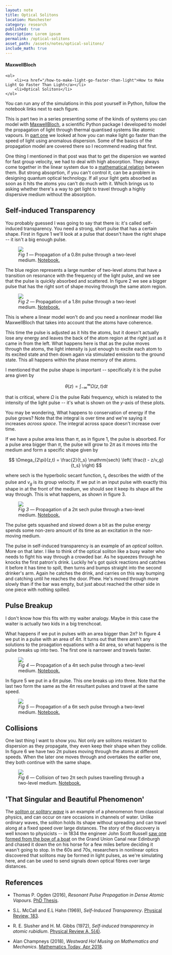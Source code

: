 ```yaml
---
layout: note
title: Optical Solitons
location: Manchester
category: research
published: true
description: Lorem ipsum
permalink: /optical-solitons
asset_path: /assets/notes/optical-solitons/
include_math: true
---
```


<aside class="sidebox">
    <h4>MaxwellBloch</h4>

    <ol>
        <li><a href="/how-to-make-light-go-faster-than-light">How to Make Light Go Faster Than Light</a></li>
        <li>Optical Solitons</li>
    </ol>
</aside>

<aside>You can run any of the simulations in this post yourself in Python, 
follow the notebook links next to each figure.</aside>

This is part two in a series presenting some of the kinds of systems you can
model with [MaxwellBloch][mb], a scientific Python package I developed to model
the propagation of light through thermal quantised systems like atomic vapours.
In [part one][p1] we looked at how you can make light go faster than the speed
of light using anomalous dispersion. Some of the basics of the propagation model
are covered there so I recommend reading that first.

One thing I mentioned in that post was that to get the dispersion we wanted for
fast group velocity, we had to deal with high absorption. They always come
together in the linear system due to a [mathematical relation][kk] between them.
But strong absoprtion, if you can't control it, can be a problem in designing
quantum optical technology. If all your light gets absorbed as soon as it hits
the atoms you can't do much with it. Which brings us to asking whether there's a
way to get light to travel through a highly dispersive medium without the
absorption.

## Self-induced Transparency

You probably guessed I was going to say that there is: it's called self-induced
transparency. You need a strong, short pulse that has a certain shape. First in
figure 1 we'll look at a pulse that doesn't have the right shape -- it isn't a
big enough pulse.

<figure>
<img class="full-framed" 
    src="{{ page.asset_path }}mb-solve-two-gaussian-0.8pi.mp4.gif" />
<figcaption>
<em>Fig 1 &mdash;</em> Propagation of a 0.8π pulse through a two-level medium.
<a
href="https://github.com/tpogden/notebooks-maxwellbloch/blob/master/examples/mb-solve-two-gaussian-0.8pi.ipynb">Notebook.</a>
</figcaption>
</figure>

The blue region represents a large number of two-level atoms that have a
transition on resonance with the frequency of the light pulse, and we see that
the pulse is quickly absorbed and scattered. In figure 2 we see a bigger pulse 
that has the right sort of shape moving through the same atom region.

<figure>
<img class="full-framed" 
    src="{{ page.asset_path }}mb-solve-two-gaussian-1.8pi.mp4.gif" />
<figcaption>
<em>Fig 2 &mdash;</em> Propagation of a 1.8π pulse through a two-level medium.
<a
href="https://github.com/tpogden/notebooks-maxwellbloch/blob/master/examples/mb-solve-two-gaussian-1.8pi.ipynb">Notebook.</a>
</figcaption>
</figure>

<aside>This is where a linear model won't do and you need a nonlinear model 
like MaxwellBloch that takes into account that the atoms have coherence.</aside>

This time the pulse is adjusted as it hits the atoms, but it doesn't actually
lose any energy and leaves the back of the atom region at the right just as it
came in from the left. What happens here is that as the pulse moves through the
atoms, the light intensity is just enough to excite each atom to its excited
state and then down again via stimulated emission to the ground state. This all
happens within the phase memory of the atoms.

I mentioned that the pulse shape is important -- specifically it is the pulse
area given by

$$
\theta(z)  = \int^\infty_{-\infty} \Omega(z, t) \mathrm{d} t
$$

that is critical, where $\Omega$ is the pulse Rabi frequency, which is related
to the intensity of the light pulse -- it's what is shown on the $y$-axis of
these plots.

<aside>You may be wondering, What happens to conservation of energy if the pulse 
grows? Note that the integral is over time and we're saying it increases 
<em>across space</em>. The integral across space doesn't increase over 
time.</aside>

If we have a pulse area less than $π$, as in figure 1, the pulse is absorbed. 
For a pulse area bigger than $π$, the pulse will grow to $2π$ as it moves 
into the medium and form a specific shape given by

$$
\Omega_{2\pi}(z,t) = \frac{2}{t_s} \mathrm{sech} \left( \frac{t - z/v_g}{t_s} \right)
$$

where $\mathrm{sech}$ is the hyperbolic secant function, $t_s$ describes the
width of the pulse and $v_g$ is its group velocity. If we put in an input pulse
with exactly this shape in at the front of the medium, we should see it keep its
shape all the way through. This is what happens, as shown in figure 3.

<figure>
<img class="full-framed" 
    src="{{ page.asset_path }}mb-solve-two-sech-2pi.mp4.gif" />
<figcaption>
<em>Fig 3 &mdash;</em> Propagation of a 2π sech pulse through a two-level medium.
<a
href="https://github.com/tpogden/notebooks-maxwellbloch/blob/master/examples/mb-solve-two-sech-2pi.ipynb">Notebook.</a>
</figcaption>
</figure>

The pulse gets squashed and slowed down a bit as the pulse energy spends some
non-zero amount of its time as an excitation in the non-moving medium.

The pulse in self-induced transparency is an example of an _optical soliton_.
More on that later. I like to think of the optical soliton like a busy waiter
who needs to fight his way through a crowded bar. As he squeezes through he
knocks the first patron's drink. Luckily he's got quick reactions and catches it
before it has time to spill, then turns and bumps straight into the second
drinker's arm. Again he catches the drink, and carries on this way bumping and
catching until he reaches the door. Phew. He's moved through more slowly than if
the bar was empty, but just about reached the other side in one piece with
nothing spilled.

## Pulse Breakup

<aside>
I don't know how this fits with my waiter analogy. Maybe in this case the waiter
is actually two kids in a big trenchcoat.
</aside>

What happens if we put in pulses with an area bigger than $2\pi$? In figure 4 we
put in a pulse with an area of $4\pi$. It turns out that there aren't any
solutions to the proagation equations with a $4\pi$ area, so what happens is the
pulse breaks up into two. The first one is narrower and travels faster.

<figure>
<img class="full-framed" 
    src="{{ page.asset_path }}mb-solve-two-sech-4pi.mp4.gif" />
<figcaption>
<em>Fig 4 &mdash;</em> Propagation of a 4π sech pulse through a two-level medium.
<a
href="https://github.com/tpogden/notebooks-maxwellbloch/blob/master/examples/mb-solve-two-sech-4pi.ipynb">Notebook.</a>
</figcaption>
</figure>

In figure 5 we put in a $6π$ pulse. This one breaks up into three. Note that the
last two form the same as the $4π$ resultant pulses and travel at the same
speed.

<figure>
<img class="full-framed" 
    src="{{ page.asset_path }}mb-solve-two-sech-6pi.mp4.gif" />
<figcaption>
<em>Fig 5 &mdash;</em> Propagation of a 6π sech pulse through a two-level medium.
<a
href="https://github.com/tpogden/notebooks-maxwellbloch/blob/master/examples/mb-solve-two-sech-6pi.ipynb">Notebook.</a>
</figcaption>
</figure>

## Collisions

One last thing I want to show you. Not only are solitons resistant to dispersion
as they propagate, they even keep their shape when they collide. In figure 6 
we have two 2π pulses moving through the atoms at different speeds. When the
later one moves through and overtakes the earlier one, they both continue with
the same shape.

<figure>
<img class="full-framed" 
    src="{{ page.asset_path }}mb-solve-two-sech-2pi-collision.mp4.gif" />
<figcaption>
<em>Fig 6 &mdash;</em> Collision of two 2π sech pulses travelling through a 
two-level medium.
<a
href="https://github.com/tpogden/notebooks-maxwellbloch/blob/master/examples/mb-solve-two-sech-2pi-collision.ipynb">Notebook.</a>
</figcaption>
</figure>

## 'That Singular and Beautiful Phenomenon'

The [_soliton_ or _solitary wave_][sol] is an example of a phenomenon from
classical physics, and can occur on rare occasions in channels of water. Unlike
ordinary waves, the soliton holds its shape without spreading and can travel
along at a fixed speed over large distances. The story of the discovery is well
known to physicists -- in 1834 the engineer John Scott Russell [saw one formed
from the bow of a boat][jsr] on the Grand Union Canal near Edinburgh and chased
it down the on his horse for a few miles before deciding it wasn't going to
stop. In the 60s and 70s, researchers in nonlinear optics discovered that
solitons may be formed in light pulses, as we're simulating here, and can be
used to send signals down optical fibres over large distances.

## References

- Thomas P. Ogden (2016), _Resonant Pulse Propagation in Dense Atomic Vapours_.
   [PhD Thesis](http://etheses.dur.ac.uk/11599/).

- S.L. McCall and E.L Hahn (1969), _Self-Induced Transparency_. [Physical
   Review, 183](https://journals.aps.org/pr/abstract/10.1103/PhysRev.183.457).

- R. E. Slusher and H. M. Gibbs (1972), _Self-induced transparency in atomic rubidium_. [Physical Review A, 5(4)](https://journals.aps.org/pra/abstract/10.1103/PhysRevA.5.1634).

- Alan Champneys (2018), _Westward Ho! Musing on Mathematics and Mechanics_. [Mathematics Today, Apr 2018][jsr]. 

<!-- Links -->
[p1]: /how-to-make-light-go-faster-than-light
[mb]: https://github.com/tpogden/maxwellbloch
[kk]: https://en.wikipedia.org/wiki/Kramers–Kronig_relations
[sol]: https://en.wikipedia.org/wiki/Soliton
[jsr]: https://ima.org.uk/9238/westward-ho-musing-on-mathematics-and-mechanics/

